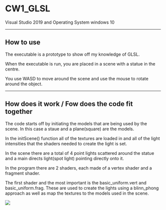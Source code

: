 # CW1_GLSL
 
Visual Studio 2019 and Operating System windows 10

----------------------------------------------------------
How to use
----------------------------------------------------------

The executable is a prototype to show off my knowledge of GLSL. 

When the executable is run, you are placed in a scene with a statue in the centre.

You use WASD to move around the scene and use the mouse to rotate around the object.

----------------------------------------------------------
How does it work / Fow does the code fit together
----------------------------------------------------------

The code starts off by initiating the models that are being used by the scene. In this case a staue and a plane(square) are the models.

In the initScene() function all of the textures are loaded in and all of the light intensities that the shaders needed to create the light is set.

In the scene there are a total of 4 point lights scattered around the statue and a main directs light(spot light) pointing directly onto it.

In the program there are 2 shaders, each made of a vertex shader and a fragment shader.

The first shader and the most important is the basic_uniform.vert and basic_uniform.frag.  These are used to create the lights using a blinn_phong approach as well as map the textures to the models used in the scene.

![](media/shader.gif)